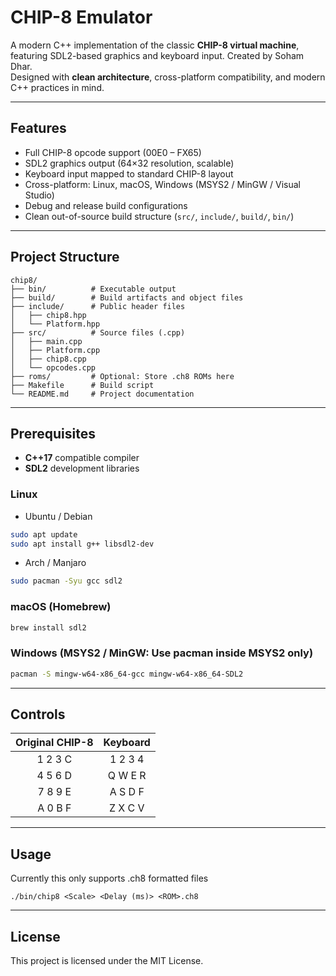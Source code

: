 # CHIP-8 Emulator

A modern C++ implementation of the classic **CHIP-8 virtual machine**, featuring SDL2-based graphics and keyboard input. Created by Soham Dhar.  
Designed with **clean architecture**, cross-platform compatibility, and modern C++ practices in mind.  

---

## Features

- Full CHIP-8 opcode support (00E0 – FX65)  
- SDL2 graphics output (64×32 resolution, scalable)  
- Keyboard input mapped to standard CHIP-8 layout  
- Cross-platform: Linux, macOS, Windows (MSYS2 / MinGW / Visual Studio)  
- Debug and release build configurations  
- Clean out-of-source build structure (`src/`, `include/`, `build/`, `bin/`)  

---

## Project Structure
```
chip8/
├── bin/          # Executable output
├── build/        # Build artifacts and object files
├── include/      # Public header files
│   ├── chip8.hpp
│   └── Platform.hpp
├── src/          # Source files (.cpp)
│   ├── main.cpp
│   ├── Platform.cpp
│   ├── chip8.cpp
│   └── opcodes.cpp
├── roms/         # Optional: Store .ch8 ROMs here
├── Makefile      # Build script
└── README.md     # Project documentation
```
---

## Prerequisites

- **C++17** compatible compiler  
- **SDL2** development libraries  

### Linux

- Ubuntu / Debian
```bash
sudo apt update
sudo apt install g++ libsdl2-dev
```

- Arch / Manjaro
```bash
sudo pacman -Syu gcc sdl2
```

### macOS (Homebrew)
```bash
brew install sdl2
```

### Windows (MSYS2 / MinGW: Use pacman inside MSYS2 only)
```bash
pacman -S mingw-w64-x86_64-gcc mingw-w64-x86_64-SDL2
```
---

## Controls
| Original CHIP-8 | Keyboard |
|:---------------:|:--------:|
| 1 2 3 C         | 1 2 3 4  |
| 4 5 6 D         | Q W E R  |
| 7 8 9 E         | A S D F  |
| A 0 B F         | Z X C V  |
---

## Usage
Currently this only supports .ch8 formatted files
```
./bin/chip8 <Scale> <Delay (ms)> <ROM>.ch8
```
---

## License
This project is licensed under the MIT License.
